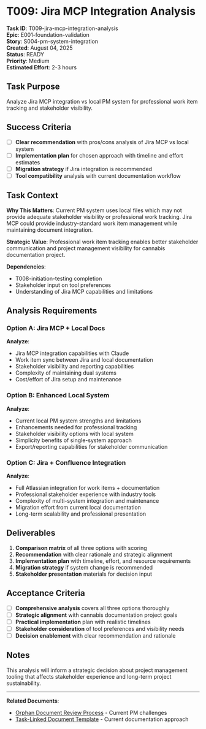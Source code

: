 # T009: Jira MCP Integration Analysis

**Task ID**: T009-jira-mcp-integration-analysis  
**Epic**: E001-foundation-validation  
**Story**: S004-pm-system-integration  
**Created**: August 04, 2025  
**Status**: READY  
**Priority**: Medium  
**Estimated Effort**: 2-3 hours  

## Task Purpose
Analyze Jira MCP integration vs local PM system for professional work item tracking and stakeholder visibility.

## Success Criteria
- [ ] **Clear recommendation** with pros/cons analysis of Jira MCP vs local system
- [ ] **Implementation plan** for chosen approach with timeline and effort estimates
- [ ] **Migration strategy** if Jira integration is recommended
- [ ] **Tool compatibility** analysis with current documentation workflow

## Task Context
**Why This Matters**: Current PM system uses local files which may not provide adequate stakeholder visibility or professional work tracking. Jira MCP could provide industry-standard work item management while maintaining document integration.

**Strategic Value**: Professional work item tracking enables better stakeholder communication and project management visibility for cannabis documentation project.

**Dependencies**: 
- T008-initiation-testing completion
- Stakeholder input on tool preferences
- Understanding of Jira MCP capabilities and limitations

## Analysis Requirements

### **Option A: Jira MCP + Local Docs**
**Analyze**:
- Jira MCP integration capabilities with Claude
- Work item sync between Jira and local documentation
- Stakeholder visibility and reporting capabilities
- Complexity of maintaining dual systems
- Cost/effort of Jira setup and maintenance

### **Option B: Enhanced Local System**
**Analyze**:
- Current local PM system strengths and limitations
- Enhancements needed for professional tracking
- Stakeholder visibility options with local system
- Simplicity benefits of single-system approach
- Export/reporting capabilities for stakeholder communication

### **Option C: Jira + Confluence Integration**
**Analyze**:
- Full Atlassian integration for work items + documentation
- Professional stakeholder experience with industry tools
- Complexity of multi-system integration and maintenance
- Migration effort from current local documentation
- Long-term scalability and professional presentation

## Deliverables
1. **Comparison matrix** of all three options with scoring
2. **Recommendation** with clear rationale and strategic alignment
3. **Implementation plan** with timeline, effort, and resource requirements
4. **Migration strategy** if system change is recommended
5. **Stakeholder presentation** materials for decision input

## Acceptance Criteria
- [ ] **Comprehensive analysis** covers all three options thoroughly
- [ ] **Strategic alignment** with cannabis documentation project goals
- [ ] **Practical implementation** plan with realistic timelines
- [ ] **Stakeholder consideration** of tool preferences and visibility needs
- [ ] **Decision enablement** with clear recommendation and rationale

## Notes
This analysis will inform a strategic decision about project management tooling that affects stakeholder experience and long-term project sustainability.

---

**Related Documents**:
- [Orphan Document Review Process](../processes/orphan-document-review.md) - Current PM challenges
- [Task-Linked Document Template](../../templates/task-linked-document-template.md) - Current documentation approach

